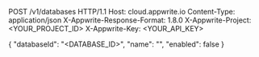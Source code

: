 POST /v1/databases HTTP/1.1
Host: cloud.appwrite.io
Content-Type: application/json
X-Appwrite-Response-Format: 1.8.0
X-Appwrite-Project: <YOUR_PROJECT_ID>
X-Appwrite-Key: <YOUR_API_KEY>

{
  "databaseId": "<DATABASE_ID>",
  "name": "<NAME>",
  "enabled": false
}
